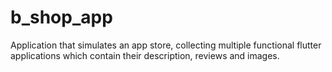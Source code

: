 # b_shop_app

Application that simulates an app store, collecting multiple functional flutter applications which contain their description, reviews and images.
